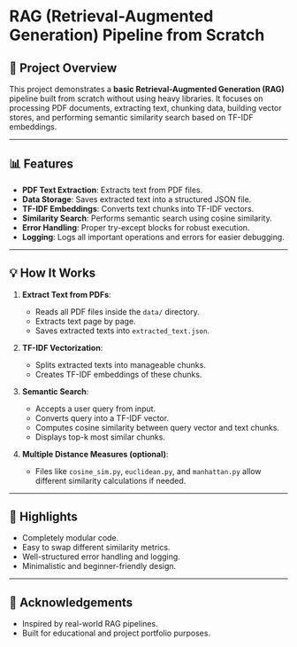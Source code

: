 # RAG (Retrieval-Augmented Generation) Pipeline from Scratch

## 📁 Project Overview
This project demonstrates a **basic Retrieval-Augmented Generation (RAG)** pipeline built from scratch without using heavy libraries. It focuses on processing PDF documents, extracting text, chunking data, building vector stores, and performing semantic similarity search based on TF-IDF embeddings.

---

## 📊 Features
- **PDF Text Extraction**: Extracts text from PDF files.
- **Data Storage**: Saves extracted text into a structured JSON file.
- **TF-IDF Embeddings**: Converts text chunks into TF-IDF vectors.
- **Similarity Search**: Performs semantic search using cosine similarity.
- **Error Handling**: Proper try-except blocks for robust execution.
- **Logging**: Logs all important operations and errors for easier debugging.

---

## 💡 How It Works

1. **Extract Text from PDFs**:
   - Reads all PDF files inside the `data/` directory.
   - Extracts text page by page.
   - Saves extracted texts into `extracted_text.json`.

2. **TF-IDF Vectorization**:
   - Splits extracted texts into manageable chunks.
   - Creates TF-IDF embeddings of these chunks.

3. **Semantic Search**:
   - Accepts a user query from input.
   - Converts query into a TF-IDF vector.
   - Computes cosine similarity between query vector and text chunks.
   - Displays top-k most similar chunks.

4. **Multiple Distance Measures (optional)**:
   - Files like `cosine_sim.py`, `euclidean.py`, and `manhattan.py` allow different similarity calculations if needed.

---

## 🌟 Highlights
- Completely modular code.
- Easy to swap different similarity metrics.
- Well-structured error handling and logging.
- Minimalistic and beginner-friendly design.

---

## 🚀 Acknowledgements
- Inspired by real-world RAG pipelines.
- Built for educational and project portfolio purposes.
